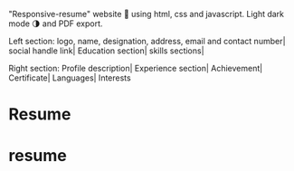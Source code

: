 "Responsive-resume" website 📄 using html, css and javascript. Light dark mode 🌗 and PDF export.

Left section:
logo, name, designation, address, email and contact number|
social handle link|
Education section|
skills sections|

Right section:
Profile description|
Experience section|
Achievement|
Certificate|
Languages|
Interests
# Resume
# resume
